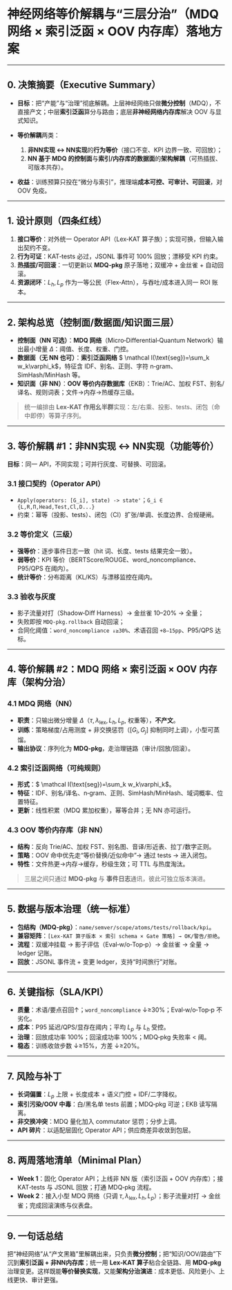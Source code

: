 # 神经网络等价解耦与“三层分治”（MDQ 网络 × 索引泛函 × OOV 内存库）落地方案

---

## 0. 决策摘要（Executive Summary）

* **目标**：把“产能”与“治理”彻底解耦。上层神经网络只做**微分控制**（MDQ），不直接产文；中层**索引泛函**算分与路由；底层**非神经网络内存库**解决 OOV 与显式知识。
* **等价解耦**两类：

  1. **非NN实现 ↔ NN实现**的**行为等价**（接口不变、KPI 边界一致、可回放）；
  2. **NN 基于 MDQ 的控制面**与**索引/内存库的数据面**的**架构解耦**（可热插拔、可版本共存）。
* **收益**：训练预算只投在“微分与索引”，推理端**成本可控、可审计、可回滚**，对 OOV 免疫。

---

## 1. 设计原则（四条红线）

1. **接口等价**：对外统一 Operator API（Lex‑KAT 算子族）；实现可换，但输入输出契约不变。
2. **行为可证**：KAT‑tests 必过，JSONL 事件可 100% 回放；漂移受 KPI 约束。
3. **热插拔/可回滚**：一切更新以 **MDQ‑pkg** 原子落地；双缓冲 + 金丝雀 + 自动回滚。
4. **资源闭环**：$L_h,L_p$ 作为一等公民（Flex‑Attn），与吞吐/成本进入同一 ROI 账本。

---

## 2. 架构总览（控制面/数据面/知识面三层）

* **控制面（NN 可选）**：**MDQ 网络**（Micro‑Differential‑Quantum Network）输出最小增量 $\Delta$：阈值、长度、权重、门控。
* **数据面（无 NN 也可）**：**索引泛函网络** $ \mathcal I(\text{seg})=\sum_k w_k\varphi_k$，特征含 IDF、别名、正则、字符 n‑gram、SimHash/MinHash 等。
* **知识面（非 NN）**：**OOV 等价内存数据库**（EKB）：Trie/AC、加权 FST、别名/译名、规则词表；文件→内存→热缓存三级。

> 统一编排由 **Lex‑KAT 作用幺半群**实现：左/右乘、投影、tests、闭包（命中即停）等算子序列。

---

## 3. 等价解耦 #1：非NN实现 ↔ NN实现（功能等价）

**目标**：同一 API，不同实现；可并行灰度、可替换、可回滚。

### 3.1 接口契约（Operator API）

* `Apply(operators: [G_i], state) -> state'`；`G_i ∈ {L,R,Π,Head,Test,Cl,D...}`
* 约束：幂等（投影、tests）、闭包（Cl）扩张/单调、长度边界、合规硬闸。

### 3.2 等价定义（三级）

* **强等价**：逐步事件日志一致（hit 词、长度、tests 结果完全一致）。
* **弱等价**：KPI 等价（BERTScore/ROUGE、word_noncompliance、P95/QPS 在阈内）。
* **统计等价**：分布距离（KL/KS）与漂移监控在阈内。

### 3.3 验收与灰度

* 影子流量对打（Shadow‑Diff Harness）→ 金丝雀 10–20% → 全量；
* 失败即按 `MDQ‑pkg.rollback` 自动回滚；
* 合同化阈值：`word_noncompliance ↓≥30%`、术语召回 `+8–15pp`、P95/QPS 达标。

---

## 4. 等价解耦 #2：MDQ 网络 × 索引泛函 × OOV 内存库（架构分治）

### 4.1 MDQ 网络（NN）

* **职责**：只输出微分增量 $\Delta$（$\tau,\lambda_{\text{lex}},L_h,L_p,$ 权重等），**不产文**。
* **训练**：策略梯度/占用测度 + 非交换惩罚（$[G_i,G_j]$ 抑制同时上调），小型可蒸馏。
* **输出协议**：序列化为 **MDQ‑pkg**，走治理链路（审计/回放/回滚）。

### 4.2 索引泛函网络（可纯规则）

* **形式**：$ \mathcal I(\text{seg})=\sum_k w_k\varphi_k$。
* **特征**：IDF、别名/译名、n‑gram、正则、SimHash/MinHash、域词概率、位置特征。
* **更新**：线性积累（MDQ 累加权重），幂等合并；无 NN 亦可运行。

### 4.3 OOV 等价内存库（非 NN）

* **结构**：反向 Trie/AC、加权 FST、别名图、音译/形近表、拉丁/数字正则。
* **策略**：OOV 命中优先走“等价替换/近似命中”→ 通过 tests → 进入闭包。
* **特性**：文件热更→内存→缓存，秒级生效；可 TTL 与热度淘汰。

> 三层之间只通过 **MDQ‑pkg** 与 **事件日志**通讯，彼此可独立版本演进。

---

## 5. 数据与版本治理（统一标准）

* **包结构（MDQ‑pkg）**：`name/semver/scope/atoms/tests/rollback/kpi`。
* **兼容矩阵**：`[Lex‑KAT 算子版本 × 索引 schema × Gate 策略] → OK/警告/拒绝`。
* **流程**：双缓冲挂载 → 影子评估（Eval‑w/o‑Top‑p）→ 金丝雀 → 全量 → ledger 记账。
* **回放**：JSONL 事件流 + 变更 ledger，支持“时间旅行”对账。

---

## 6. 关键指标（SLA/KPI）

* **质量**：术语/要点召回↑；`word_noncompliance` ↓≥30%；Eval‑w/o‑Top‑p 不劣化。
* **成本**：P95 延迟/QPS/显存在阈内；平均 $L_p$ 与 $L_h$ 受控。
* **治理**：回放成功率 100%；回滚成功率 100%；MDQ‑pkg 失败率 < 阈。
* **稳态**：训练收敛步数 ↓≥15%，方差 ↓≥20%。

---

## 7. 风险与补丁

* **长词偏置**：$L_p$ 上限 + 长度成本 + 语义门控 + IDF/二字降权。
* **索引污染/OOV 中毒**：白/黑名单 tests 前置；MDQ‑pkg 可逆；EKB 读写隔离。
* **非交换冲突**：MDQ 量化加入 commutator 惩罚；分步上调。
* **API 碎片**：以适配层固化 Operator API；供应商差异收敛到包层。

---

## 8. 两周落地清单（Minimal Plan）

* **Week 1**：固化 Operator API；上线非 NN 版（索引泛函 + OOV 内存库）；接 KAT‑tests 与 JSONL 回放；打通 MDQ‑pkg 流程。
* **Week 2**：接入小型 MDQ 网络（只调 $\tau,\lambda_{\text{lex}},L_h,L_p$）；影子流量对打 → 金丝雀；完成回滚演练与仪表盘。

---

## 9. 一句话总结

把“神经网络”从“产文黑箱”里解耦出来，只负责**微分控制**；把“知识/OOV/路由”下沉到**索引泛函 + 非NN内存库**；统一用 **Lex‑KAT 算子**粘合全链路、用 **MDQ‑pkg**治理变更。这样既能**等价替换实现**，又能**架构分治演进**：成本更低、风险更小、上线更快、审计更强。

